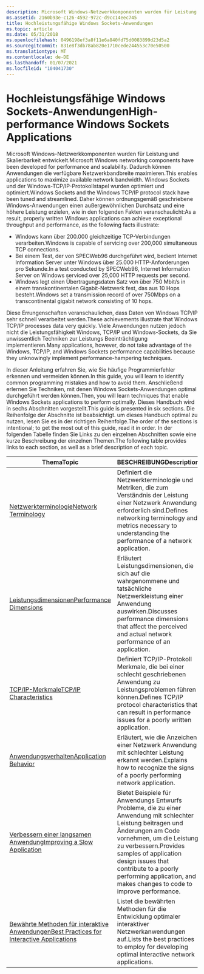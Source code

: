 ```yaml
---
description: Microsoft Windows-Netzwerkkomponenten wurden für Leistung und Skalierbarkeit entwickelt.
ms.assetid: 2160b93e-c126-4592-972c-d9cc14eec745
title: Hochleistungsfähige Windows Sockets-Anwendungen
ms.topic: article
ms.date: 05/31/2018
ms.openlocfilehash: 0496198ef3a8f11e6a840fd75d0083899d23d5a2
ms.sourcegitcommit: 831e8f3db78ab820e1710cede244553c70e50500
ms.translationtype: MT
ms.contentlocale: de-DE
ms.lasthandoff: 01/07/2021
ms.locfileid: "104041730"
---
```

# <a name="high-performance-windows-sockets-applications"></a><span data-ttu-id="0fbd2-103">Hochleistungsfähige Windows Sockets-Anwendungen</span><span class="sxs-lookup"><span data-stu-id="0fbd2-103">High-performance Windows Sockets Applications</span></span>

<span data-ttu-id="0fbd2-104">Microsoft Windows-Netzwerkkomponenten wurden für Leistung und Skalierbarkeit entwickelt.</span><span class="sxs-lookup"><span data-stu-id="0fbd2-104">Microsoft Windows networking components have been developed for performance and scalability.</span></span> <span data-ttu-id="0fbd2-105">Dadurch können Anwendungen die verfügbare Netzwerkbandbreite maximieren.</span><span class="sxs-lookup"><span data-stu-id="0fbd2-105">This enables applications to maximize available network bandwidth.</span></span> <span data-ttu-id="0fbd2-106">Windows Sockets und der Windows-TCP/IP-Protokollstapel wurden optimiert und optimiert.</span><span class="sxs-lookup"><span data-stu-id="0fbd2-106">Windows Sockets and the Windows TCP/IP protocol stack have been tuned and streamlined.</span></span> <span data-ttu-id="0fbd2-107">Daher können ordnungsgemäß geschriebene Windows-Anwendungen einen außergewöhnlichen Durchsatz und eine höhere Leistung erzielen, wie in den folgenden Fakten veranschaulicht:</span><span class="sxs-lookup"><span data-stu-id="0fbd2-107">As a result, properly written Windows applications can achieve exceptional throughput and performance, as the following facts illustrate:</span></span>

-   <span data-ttu-id="0fbd2-108">Windows kann über 200.000 gleichzeitige TCP-Verbindungen verarbeiten.</span><span class="sxs-lookup"><span data-stu-id="0fbd2-108">Windows is capable of servicing over 200,000 simultaneous TCP connections.</span></span>
-   <span data-ttu-id="0fbd2-109">Bei einem Test, der von SPECWeb96 durchgeführt wird, bedient Internet Information Server unter Windows über 25.000 HTTP-Anforderungen pro Sekunde.</span><span class="sxs-lookup"><span data-stu-id="0fbd2-109">In a test conducted by SPECWeb96, Internet Information Server on Windows serviced over 25,000 HTTP requests per second.</span></span>
-   <span data-ttu-id="0fbd2-110">Windows legt einen Übertragungsdaten Satz von über 750 Mbit/s in einem transkontinentalen Gigabit-Netzwerk fest, das aus 10 Hops besteht.</span><span class="sxs-lookup"><span data-stu-id="0fbd2-110">Windows set a transmission record of over 750Mbps on a transcontinental gigabit network consisting of 10 hops.</span></span>

<span data-ttu-id="0fbd2-111">Diese Errungenschaften veranschaulichen, dass Daten von Windows TCP/IP sehr schnell verarbeitet werden.</span><span class="sxs-lookup"><span data-stu-id="0fbd2-111">These achievements illustrate that Windows TCP/IP processes data very quickly.</span></span> <span data-ttu-id="0fbd2-112">Viele Anwendungen nutzen jedoch nicht die Leistungsfähigkeit Windows, TCP/IP und Windows-Sockets, da Sie unwissentlich Techniken zur Leistungs Beeinträchtigung implementieren.</span><span class="sxs-lookup"><span data-stu-id="0fbd2-112">Many applications, however, do not take advantage of the Windows, TCP/IP, and Windows Sockets performance capabilities because they unknowingly implement performance-hampering techniques.</span></span>

<span data-ttu-id="0fbd2-113">In dieser Anleitung erfahren Sie, wie Sie häufige Programmierfehler erkennen und vermeiden können.</span><span class="sxs-lookup"><span data-stu-id="0fbd2-113">In this guide, you will learn to identify common programming mistakes and how to avoid them.</span></span> <span data-ttu-id="0fbd2-114">Anschließend erlernen Sie Techniken, mit denen Windows Sockets-Anwendungen optimal durchgeführt werden können.</span><span class="sxs-lookup"><span data-stu-id="0fbd2-114">Then, you will learn techniques that enable Windows Sockets applications to perform optimally.</span></span> <span data-ttu-id="0fbd2-115">Dieses Handbuch wird in sechs Abschnitten vorgestellt.</span><span class="sxs-lookup"><span data-stu-id="0fbd2-115">This guide is presented in six sections.</span></span> <span data-ttu-id="0fbd2-116">Die Reihenfolge der Abschnitte ist beabsichtigt. um dieses Handbuch optimal zu nutzen, lesen Sie es in der richtigen Reihenfolge.</span><span class="sxs-lookup"><span data-stu-id="0fbd2-116">The order of the sections is intentional; to get the most out of this guide, read it in order.</span></span> <span data-ttu-id="0fbd2-117">In der folgenden Tabelle finden Sie Links zu den einzelnen Abschnitten sowie eine kurze Beschreibung der einzelnen Themen.</span><span class="sxs-lookup"><span data-stu-id="0fbd2-117">The following table provides links to each section, as well as a brief description of each topic.</span></span>



| <span data-ttu-id="0fbd2-118">Thema</span><span class="sxs-lookup"><span data-stu-id="0fbd2-118">Topic</span></span>                                                                                            | <span data-ttu-id="0fbd2-119">BESCHREIBUNG</span><span class="sxs-lookup"><span data-stu-id="0fbd2-119">Description</span></span>                                                                                                                                         |
|--------------------------------------------------------------------------------------------------|-----------------------------------------------------------------------------------------------------------------------------------------------------|
| [<span data-ttu-id="0fbd2-120">Netzwerkterminologie</span><span class="sxs-lookup"><span data-stu-id="0fbd2-120">Network Terminology</span></span>](network-terminology-2.md)                                                 | <span data-ttu-id="0fbd2-121">Definiert die Netzwerkterminologie und Metriken, die zum Verständnis der Leistung einer Netzwerk Anwendung erforderlich sind.</span><span class="sxs-lookup"><span data-stu-id="0fbd2-121">Defines networking terminology and metrics necessary to understanding the performance of a network application.</span></span>                                     |
| [<span data-ttu-id="0fbd2-122">Leistungsdimensionen</span><span class="sxs-lookup"><span data-stu-id="0fbd2-122">Performance Dimensions</span></span>](performance-dimensions-2.md)                                           | <span data-ttu-id="0fbd2-123">Erläutert Leistungsdimensionen, die sich auf die wahrgenommene und tatsächliche Netzwerkleistung einer Anwendung auswirken.</span><span class="sxs-lookup"><span data-stu-id="0fbd2-123">Discusses performance dimensions that affect the perceived and actual network performance of an application.</span></span>                                        |
| [<span data-ttu-id="0fbd2-124">TCP/IP-Merkmale</span><span class="sxs-lookup"><span data-stu-id="0fbd2-124">TCP/IP Characteristics</span></span>](tcp-ip-characteristics-2.md)                                           | <span data-ttu-id="0fbd2-125">Definiert TCP/IP-Protokoll Merkmale, die bei einer schlecht geschriebenen Anwendung zu Leistungsproblemen führen können.</span><span class="sxs-lookup"><span data-stu-id="0fbd2-125">Defines TCP/IP protocol characteristics that can result in performance issues for a poorly written application.</span></span>                                     |
| [<span data-ttu-id="0fbd2-126">Anwendungsverhalten</span><span class="sxs-lookup"><span data-stu-id="0fbd2-126">Application Behavior</span></span>](application-behavior-2.md)                                               | <span data-ttu-id="0fbd2-127">Erläutert, wie die Anzeichen einer Netzwerk Anwendung mit schlechter Leistung erkannt werden.</span><span class="sxs-lookup"><span data-stu-id="0fbd2-127">Explains how to recognize the signs of a poorly performing network application.</span></span>                                                                     |
| [<span data-ttu-id="0fbd2-128">Verbessern einer langsamen Anwendung</span><span class="sxs-lookup"><span data-stu-id="0fbd2-128">Improving a Slow Application</span></span>](improving-a-slow-application-2.md)                               | <span data-ttu-id="0fbd2-129">Bietet Beispiele für Anwendungs Entwurfs Probleme, die zu einer Anwendung mit schlechter Leistung beitragen und Änderungen am Code vornehmen, um die Leistung zu verbessern.</span><span class="sxs-lookup"><span data-stu-id="0fbd2-129">Provides samples of application design issues that contribute to a poorly performing application, and makes changes to code to improve performance.</span></span> |
| [<span data-ttu-id="0fbd2-130">Bewährte Methoden für interaktive Anwendungen</span><span class="sxs-lookup"><span data-stu-id="0fbd2-130">Best Practices for Interactive Applications</span></span>](best-practices-for-interactive-applications-2.md) | <span data-ttu-id="0fbd2-131">Listet die bewährten Methoden für die Entwicklung optimaler interaktiver Netzwerkanwendungen auf.</span><span class="sxs-lookup"><span data-stu-id="0fbd2-131">Lists the best practices to employ for developing optimal interactive network applications.</span></span>                                                         |



 

 

 



